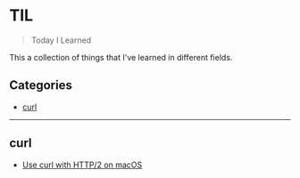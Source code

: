 # TIL
> Today I Learned 

This a collection of things that I've learned in different fields.


## Categories

- [curl](#curl)

---

## curl

- [Use curl with HTTP/2 on macOS](curl/curl-with-http2-on-macos.md)
